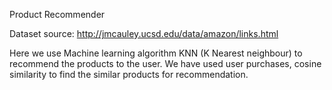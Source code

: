 Product Recommender

Dataset source: http://jmcauley.ucsd.edu/data/amazon/links.html

Here we use Machine learning algorithm KNN (K Nearest neighbour) to recommend the products to the user.
We have used user purchases, cosine similarity to find the similar products for recommendation.
